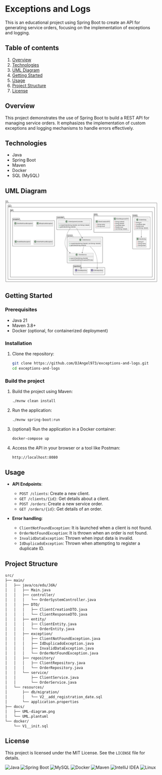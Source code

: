 # Exceptions and Logs

This is an educational project using Spring Boot to create an API for generating service orders, focusing on the implementation of exceptions and logging.

## Table of contents

1. [Overview](#overview)
2. [Technologies](#technologies)
3. [UML Diagram](#UML-diagram)
4. [Getting Started](#getting-started)
5. [Usage](#usage)
6. [Project Structure](#project-structure)
7. [License](#license)

## Overview

This project demonstrates the use of Spring Boot to build a REST API for managing service orders. It emphasizes the implementation of custom exceptions and logging mechanisms to handle errors effectively.

## Technologies

- Java
- Spring Boot
- Maven
- Docker
- SQL (MySQL)

## UML Diagram

![UML Diagram](docs/UML-diagram.png)

## Getting Started

### Prerequisites

- Java 21
- Maven 3.8+
- Docker (optional, for containerized deployment)

### Installation

1. Clone the repository:
   ```bash
   git clone https://github.com/DJAngel973/exceptions-and-logs.git
   cd exceptions-and-logs
   ```
   
### Build the project

1. Build the project using Maven:
    ```bash
   ./mvnw clean install
   ```
2. Run the application:
    ```bash
   ./mvnw spring-boot:run
   ```
3. (optional) Run the application in a Docker container:
    ```bash
   docker-compose up
   ```
4. Access the API in your browser or a tool like Postman:
    ```bash
   http://localhost:8080
   ```
   
## Usage

- **API Endpoints**:
    - `POST /clients`: Create a new client.
    - `GET /clients/{id}`: Get details about a client.
    - `POST /orders`: Create a new service order.
    - `GET /orders/{id}`: Get details of an order.

- **Error handling**:
  - `ClientNotFoundException`: It is launched when a client is not found.
  - `OrderNotFoundException`: It is thrown when an order is not found.
  - `InvalidDataException`: Thrown when input data is invalid.
  - `IdDuplicadoException`: Thrown when attempting to register a duplicate ID.

## Project Structure

```plaintext
src/
├── main/
│   ├── java/co/edu/JdA/
│   │   ├── Main.java
│   │   ├── controller/
│   │   │   └── OrderSystemController.java
│   │   ├── DTO/
│   │   │   ├── ClientCreationDTO.java
│   │   │   └── ClientResponseDTO.java
│   │   ├── entity/
│   │   │   ├── ClientEntity.java
│   │   │   └── OrderEntity.java
│   │   ├── exception/
│   │   │   ├── ClientNotFoundException.java
│   │   │   ├── IdDuplicadoException.java
│   │   │   ├── InvalidDataException.java
│   │   │   └── OrderNotFoundException.java
│   │   ├── repository/
│   │   │   ├── ClientRepository.java
│   │   │   └── OrderRepository.java
│   │   └── service/
│   │       ├── ClientService.java
│   │       └── OrderService.java
│   └── resources/
│       ├── db/migration/
│       │   └── V2__add_registration_date.sql
│       └── application.properties
├── docs/
│   ├── UML-diagram.png
│   └── UML.plantuml
└── docker/
    └── V1__init.sql
```

## License

This project is licensed under the MIT License. See the `LICENSE` file for details.

![Java](https://img.shields.io/badge/Java-ED8B00?style=for-the-badge&logo=java&logoColor=white)
![Spring Boot](https://img.shields.io/badge/Spring_Boot-6DB33F?style=for-the-badge&logo=spring-boot&logoColor=white)
![MySQL](https://img.shields.io/badge/MySQL-4479A1?style=for-the-badge&logo=mysql&logoColor=white)
![Docker](https://img.shields.io/badge/Docker-2496ED?style=for-the-badge&logo=docker&logoColor=white)
![Maven](https://img.shields.io/badge/Maven-C71A36?style=for-the-badge&logo=apache-maven&logoColor=white)
![IntelliJ IDEA](https://img.shields.io/badge/IDE-IntelliJ%20IDEA-000000?style=for-the-badge&logo=intellijidea&logoColor=white)
![Linux](https://img.shields.io/badge/OS-Linux-FCC624?style=for-the-badge&logo=linux&logoColor=black)